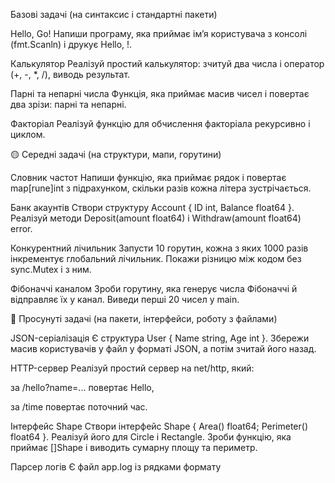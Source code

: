 Базові задачі (на синтаксис і стандартні пакети)

Hello, Go!
Напиши програму, яка приймає ім’я користувача з консолі (fmt.Scanln) і друкує Hello, <name>!.

Калькулятор
Реалізуй простий калькулятор: зчитуй два числа і оператор (+, -, *, /), виводь результат.

Парні та непарні числа
Функція, яка приймає масив чисел і повертає два зрізи: парні та непарні.

Факторіал
Реалізуй функцію для обчислення факторіала рекурсивно і циклом.

🟡 Середні задачі (на структури, мапи, горутини)

Словник частот
Напиши функцію, яка приймає рядок і повертає map[rune]int з підрахунком, скільки разів кожна літера зустрічається.

Банк акаунтів
Створи структуру Account { ID int, Balance float64 }.
Реалізуй методи Deposit(amount float64) і Withdraw(amount float64) error.

Конкурентний лічильник
Запусти 10 горутин, кожна з яких 1000 разів інкрементує глобальний лічильник.
Покажи різницю між кодом без sync.Mutex і з ним.

Фібоначчі каналом
Зроби горутину, яка генерує числа Фібоначчі й відправляє їх у канал.
Виведи перші 20 чисел у main.

🔴 Просунуті задачі (на пакети, інтерфейси, роботу з файлами)

JSON-серіалізація
Є структура User { Name string, Age int }.
Збережи масив користувачів у файл у форматі JSON, а потім зчитай його назад.

HTTP-сервер
Реалізуй простий сервер на net/http, який:

за /hello?name=... повертає Hello, <name>

за /time повертає поточний час.

Інтерфейс Shape
Створи інтерфейс Shape { Area() float64; Perimeter() float64 }.
Реалізуй його для Circle і Rectangle.
Зроби функцію, яка приймає []Shape і виводить сумарну площу та периметр.

Парсер логів
Є файл app.log із рядками формату